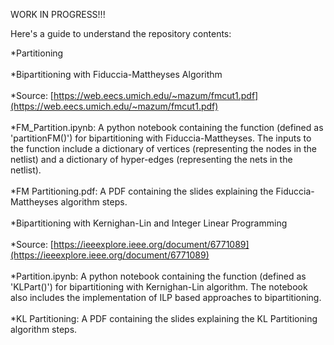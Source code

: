 WORK IN PROGRESS!!!

Here's a guide to understand the repository contents:

*Partitioning<br>  
  *Bipartitioning with Fiduccia-Mattheyses Algorithm<br>  
    *Source: [https://web.eecs.umich.edu/~mazum/fmcut1.pdf](https://web.eecs.umich.edu/~mazum/fmcut1.pdf)<br>  
    *FM_Partition.ipynb: A python notebook containing the function (defined as 'partitionFM()') for bipartitioning with Fiduccia-Mattheyses. The inputs to the function include a dictionary of vertices (representing the nodes in the netlist) and a dictionary of hyper-edges (representing the nets in the netlist).<br>  
    *FM Partitioning.pdf: A PDF containing the slides explaining the Fiduccia-Mattheyses algorithm steps.<br>  
  *Bipartitioning with Kernighan-Lin and Integer Linear Programming<br>  
    *Source: [https://ieeexplore.ieee.org/document/6771089](https://ieeexplore.ieee.org/document/6771089)<br>  
    *Partition.ipynb: A python notebook containing the function (defined as 'KLPart()') for bipartitioning with Kernighan-Lin algorithm. The notebook also includes the implementation of ILP based approaches to bipartitioning.<br>  
    *KL Partitioning: A PDF containing the slides explaining the KL Partitioning algorithm steps.<br>  

